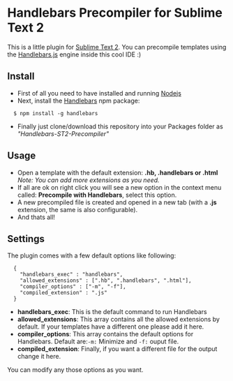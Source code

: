 Handlebars Precompiler for Sublime Text 2
==========================

This is a little plugin for [Sublime Text 2](http://www.sublimetext.com/2). You can precompile templates using the [Handlebars.js](http://handlebarsjs.com/) engine inside this cool IDE :)

## Install

* First of all you need to have installed and running [Nodejs](http://nodejs.org/download/)
* Next, install the [Handlebars](http://handlebarsjs.com/precompilation.html) npm package:

```
  $ npm install -g handlebars
```

* Finally just clone/download this repository into your Packages folder as *"Handlebars-ST2-Precompiler"*

## Usage

* Open a template with the default extension: **.hb, .handlebars or .html** *Note: You can add more extensions as you need.*
* If all are ok on right click you will see a new option in the context menu called: **Precompile with Handlebars**, select this option.
* A new precompiled file is created and opened in a new tab (with a **.js** extension, the same is also configurable).
* And thats all!

## Settings

The plugin comes with a few default options like following:

```
  {
  	"handlebars_exec" : "handlebars",
  	"allowed_extensions" : [".hb", ".handlebars", ".html"],
  	"compiler_options" : ["-m", "-f"],
  	"compiled_extension" : ".js"
  }
```

* **handlebars_exec**: This is the default command to run Handlebars
* **allowed_extensions**: This array contains all the allowed extensions by default. If your templates have a different one please add it here.
* **compiler_options**: This array contains the default options for Handlebars. Default are:```-m:``` Minimize and ```-f:``` ouput file.
* **compiled_extension**: Finally, if you want a different file for the output change it here.

You can modify any those options as you want.
